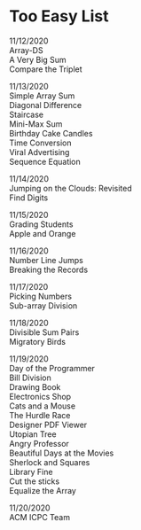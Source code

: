 # Too Easy List  

11/12/2020  
Array-DS  
A Very Big Sum  
Compare the Triplet  

11/13/2020  
Simple Array Sum  
Diagonal Difference  
Staircase  
Mini-Max Sum  
Birthday Cake Candles  
Time Conversion  
Viral Advertising  
Sequence Equation  
  
11/14/2020  
Jumping on the Clouds: Revisited  
Find Digits  
  
11/15/2020  
Grading Students  
Apple and Orange  

11/16/2020  
Number Line Jumps  
Breaking the Records  

11/17/2020  
Picking Numbers  
Sub-array Division  

11/18/2020  
Divisible Sum Pairs  
Migratory Birds  

11/19/2020  
Day of the Programmer  
Bill Division  
Drawing Book  
Electronics Shop  
Cats and a Mouse  
The Hurdle Race  
Designer PDF Viewer  
Utopian Tree  
Angry Professor  
Beautiful Days at the Movies  
Sherlock and Squares  
Library Fine  
Cut the sticks  
Equalize the Array  

11/20/2020  
ACM ICPC Team  
